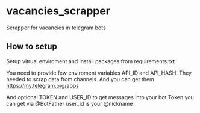 # vacancies_scrapper

Scrapper for vacancies in telegram bots


## How to setup 

Setup vitrual enviroment and install packages from requirements.txt

You need to provide few enviroment variables
API_ID and API_HASH. They needed to scrap data from channels. And you can get them https://my.telegram.org/apps

And optional TOKEN and USER_ID to get messages into your bot
Token you can get via @BotFather
user_id is your @nickname 
